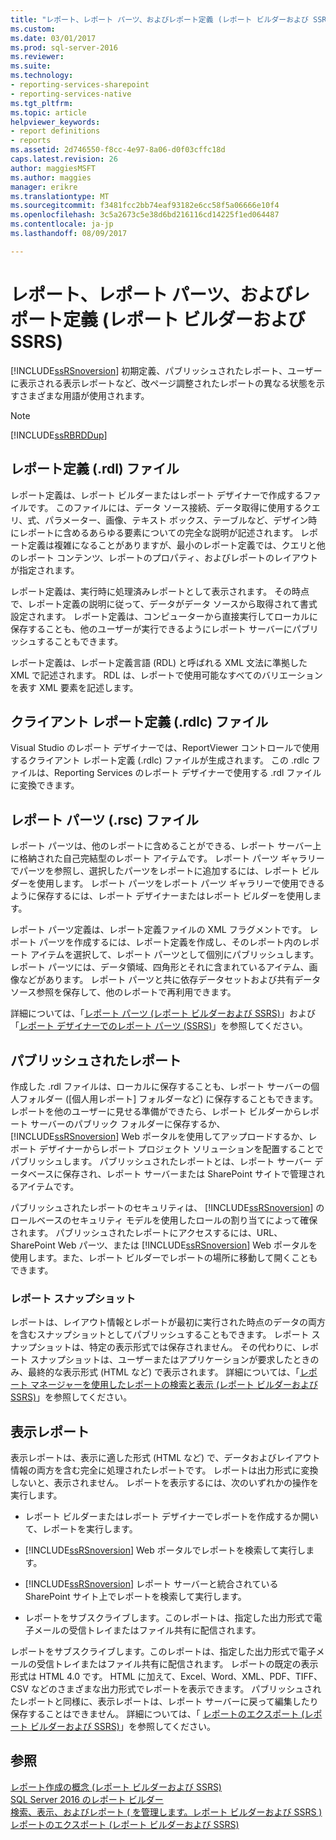 ```yaml
---
title: "レポート、レポート パーツ、およびレポート定義 (レポート ビルダーおよび SSRS) |Microsoft ドキュメント"
ms.custom: 
ms.date: 03/01/2017
ms.prod: sql-server-2016
ms.reviewer: 
ms.suite: 
ms.technology:
- reporting-services-sharepoint
- reporting-services-native
ms.tgt_pltfrm: 
ms.topic: article
helpviewer_keywords:
- report definitions
- reports
ms.assetid: 2d746550-f8cc-4e97-8a06-d0f03cffc18d
caps.latest.revision: 26
author: maggiesMSFT
ms.author: maggies
manager: erikre
ms.translationtype: MT
ms.sourcegitcommit: f3481fcc2bb74eaf93182e6cc58f5a06666e10f4
ms.openlocfilehash: 3c5a2673c5e38d6bd216116cd14225f1ed064487
ms.contentlocale: ja-jp
ms.lasthandoff: 08/09/2017

---
```

# <a name="reports-report-parts-and-report-definitions-report-builder-and-ssrs"></a>レポート、レポート パーツ、およびレポート定義 (レポート ビルダーおよび SSRS)
  [!INCLUDE[ssRSnoversion](../../includes/ssrsnoversion-md.md)] 初期定義、パブリッシュされたレポート、ユーザーに表示される表示レポートなど、改ページ調整されたレポートの異なる状態を示すさまざまな用語が使用されます。  
  
> [!NOTE]  
>  [!INCLUDE[ssRBRDDup](../../includes/ssrbrddup-md.md)]  
  
## <a name="report-definition-rdl-files"></a>レポート定義 (.rdl) ファイル  
 レポート定義は、レポート ビルダーまたはレポート デザイナーで作成するファイルです。 このファイルには、データ ソース接続、データ取得に使用するクエリ、式、パラメーター、画像、テキスト ボックス、テーブルなど、デザイン時にレポートに含めるあらゆる要素についての完全な説明が記述されます。 レポート定義は複雑になることがありますが、最小のレポート定義では、クエリと他のレポート コンテンツ、レポートのプロパティ、およびレポートのレイアウトが指定されます。  
  
 レポート定義は、実行時に処理済みレポートとして表示されます。 その時点で、レポート定義の説明に従って、データがデータ ソースから取得されて書式設定されます。 レポート定義は、コンピューターから直接実行してローカルに保存することも、他のユーザーが実行できるようにレポート サーバーにパブリッシュすることもできます。  
  
 レポート定義は、レポート定義言語 (RDL) と呼ばれる XML 文法に準拠した XML で記述されます。 RDL は、レポートで使用可能なすべてのバリエーションを表す XML 要素を記述します。  
  
## <a name="client-report-definition-rdlc-files"></a>クライアント レポート定義 (.rdlc) ファイル  
 Visual Studio のレポート デザイナーでは、ReportViewer コントロールで使用するクライアント レポート定義 (.rdlc) ファイルが生成されます。 この .rdlc ファイルは、Reporting Services のレポート デザイナーで使用する .rdl ファイルに変換できます。  
  
## <a name="report-part-rsc-files"></a>レポート パーツ (.rsc) ファイル  
 レポート パーツは、他のレポートに含めることができる、レポート サーバー上に格納された自己完結型のレポート アイテムです。 レポート パーツ ギャラリーでパーツを参照し、選択したパーツをレポートに追加するには、レポート ビルダーを使用します。 レポート パーツをレポート パーツ ギャラリーで使用できるように保存するには、レポート デザイナーまたはレポート ビルダーを使用します。  
  
 レポート パーツ定義は、レポート定義ファイルの XML フラグメントです。 レポート パーツを作成するには、レポート定義を作成し、そのレポート内のレポート アイテムを選択して、レポート パーツとして個別にパブリッシュします。 レポート パーツには、データ領域、四角形とそれに含まれているアイテム、画像などがあります。 レポート パーツと共に依存データセットおよび共有データ ソース参照を保存して、他のレポートで再利用できます。  
  
 詳細については、「[レポート パーツ (レポート ビルダーおよび SSRS)](../../reporting-services/report-design/report-parts-report-builder-and-ssrs.md)」および「[レポート デザイナーでのレポート パーツ (SSRS)](../../reporting-services/report-design/report-parts-in-report-designer-ssrs.md)」を参照してください。  
  
## <a name="published-reports"></a>パブリッシュされたレポート  
 作成した .rdl ファイルは、ローカルに保存することも、レポート サーバーの個人フォルダー ([個人用レポート] フォルダーなど) に保存することもできます。 レポートを他のユーザーに見せる準備ができたら、レポート ビルダーからレポート サーバーのパブリック フォルダーに保存するか、 [!INCLUDE[ssRSnoversion](../../includes/ssrsnoversion-md.md)] Web ポータルを使用してアップロードするか、レポート デザイナーからレポート プロジェクト ソリューションを配置することでパブリッシュします。 パブリッシュされたレポートとは、レポート サーバー データベースに保存され、レポート サーバーまたは SharePoint サイトで管理されるアイテムです。  
  
 パブリッシュされたレポートのセキュリティは、 [!INCLUDE[ssRSnoversion](../../includes/ssrsnoversion-md.md)] のロールベースのセキュリティ モデルを使用したロールの割り当てによって確保されます。 パブリッシュされたレポートにアクセスするには、URL、SharePoint Web パーツ、または [!INCLUDE[ssRSnoversion](../../includes/ssrsnoversion-md.md)] Web ポータルを使用します。また、レポート ビルダーでレポートの場所に移動して開くこともできます。  
  
### <a name="report-snapshots"></a>レポート スナップショット  
 レポートは、レイアウト情報とレポートが最初に実行された時点のデータの両方を含むスナップショットとしてパブリッシュすることもできます。 レポート スナップショットは、特定の表示形式では保存されません。 その代わりに、レポート スナップショットは、ユーザーまたはアプリケーションが要求したときのみ、最終的な表示形式 (HTML など) で表示されます。 詳細については、「[レポート マネージャーを使用したレポートの検索と表示 (レポート ビルダーおよび SSRS)](https://msdn.microsoft.com/library/dd255286.aspx)」を参照してください。  
  
## <a name="rendered-reports"></a>表示レポート  
 表示レポートは、表示に適した形式 (HTML など) で、データおよびレイアウト情報の両方を含む完全に処理されたレポートです。 レポートは出力形式に変換しないと、表示されません。 レポートを表示するには、次のいずれかの操作を実行します。  
  
-   レポート ビルダーまたはレポート デザイナーでレポートを作成するか開いて、レポートを実行します。  
  
-   [!INCLUDE[ssRSnoversion](../../includes/ssrsnoversion-md.md)] Web ポータルでレポートを検索して実行します。  
  
-   [!INCLUDE[ssRSnoversion](../../includes/ssrsnoversion-md.md)] レポート サーバーと統合されている SharePoint サイト上でレポートを検索して実行します。  
  
-   レポートをサブスクライブします。このレポートは、指定した出力形式で電子メールの受信トレイまたはファイル共有に配信されます。  
  
 レポートをサブスクライブします。このレポートは、指定した出力形式で電子メールの受信トレイまたはファイル共有に配信されます。 レポートの既定の表示形式は HTML 4.0 です。 HTML に加えて、Excel、Word、XML、PDF、TIFF、CSV などのさまざまな出力形式でレポートを表示できます。 パブリッシュされたレポートと同様に、表示レポートは、レポート サーバーに戻って編集したり保存することはできません。 詳細については、「 [レポートのエクスポート &#40;レポート ビルダーおよび SSRS&#41;](../../reporting-services/report-builder/export-reports-report-builder-and-ssrs.md)」を参照してください。  
  
## <a name="see-also"></a>参照  
 [レポート作成の概念 (レポート ビルダーおよび SSRS)](../../reporting-services/report-design/report-authoring-concepts-report-builder-and-ssrs.md)   
 [SQL Server 2016 のレポート ビルダー](../../reporting-services/report-builder/report-builder-in-sql-server-2016.md)   
 [検索、表示、およびレポート &#40; を管理します。レポート ビルダーおよび SSRS &#41;](../../reporting-services/report-builder/finding-viewing-and-managing-reports-report-builder-and-ssrs.md)   
 [レポートのエクスポート &#40;レポート ビルダーおよび SSRS&#41;](../../reporting-services/report-builder/export-reports-report-builder-and-ssrs.md)  
  
  

